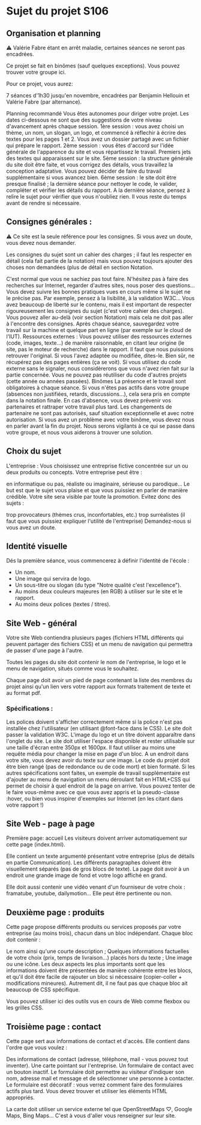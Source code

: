 # Sujet du projet S106


## Organisation et planning

⚠ Valérie Fabre étant en arrêt maladie, certaines séances ne seront pas encadrées.

Ce projet se fait en binômes (sauf quelques exceptions). Vous pouvez trouver votre groupe ici.

Pour ce projet, vous aurez:

7 séances d'1h30 jusqu'en novembre, encadrées par Benjamin Hellouin et Valérie Fabre (par alternance).

Planning recommandé
Vous êtes autonomes pour diriger votre projet. Les dates ci-dessous ne sont que des suggestions de votre niveau d'avancement après chaque session.
1ère session : vous avez choisi un thème, un nom, un slogan, un logo, et commencé à réflechir à écrire des textes pour les pages 1 et 2. Vous avez un dossier partagé avec un fichier qui prépare le rapport.
2ème session : vous êtes d'accord sur l'idée générale de l'apparence du site et vous répartissez le travail. Premiers jets des textes qui apparaissent sur le site.
5ème session : la structure générale du site doit être faite, et vous corrigez des détails, vous travaillez la conception adaptative. Vous pouvez décider de faire du travail supplémentaire si vous avancez bien.
6ème session : le site doit être presque finalisé ; la dernière séance pour nettoyer le code, le valider, compléter et vérifier les détails du rapport.
A la dernière séance, pensez à relire le sujet pour vérifier que vous n'oubliez rien. Il vous reste du temps avant de rendre si nécessaire.

## Consignes générales :

⚠ Ce site est la seule référence pour les consignes. Si vous avez un doute, vous devez nous demander.

Les consignes du sujet sont un cahier des charges ; il faut les respecter en détail (cela fait partie de la notation) mais vous pouvez toujours ajouter des choses non demandées (plus de détail en section Notation.

C'est normal que vous ne sachiez pas tout faire. N'hésitez pas à faire des recherches sur Internet, regarder d'autres sites, nous poser des questions...
Vous devez suivre les bonnes pratiques vues en cours même si le sujet ne le précise pas. Par exemple, pensez à la lisibilité, à la validation W3C...
Vous avez beaucoup de liberté sur le contenu, mais il est important de respecter rigoureusement les consignes du sujet (c'est votre cahier des charges). Vous pouvez aller au-delà (voir section Notation) mais cela ne doit pas aller à l'encontre des consignes.
Après chaque séance, sauvegardez votre travail sur la machine et quelque part en ligne (par exemple sur le cloud de l'IUT).
Ressources externes :
Vous pouvez utiliser des ressources externes (code, images, texte...) de manière raisonnable, en citant leur origine (le site, pas le moteur de recherche) dans le rapport. Il faut que nous puissions retrouver l'original. Si vous l'avez adaptée ou modifiée, dites-le. Bien sûr, ne récupérez pas des pages entières (ça se voit).
Si vous utilisez du code externe sans le signaler, nous considèrerons que vous n'avez rien fait sur la partie concernée.
Vous ne pouvez pas réutiliser du code d'autres projets (cette année ou années passées).
Binômes
La présence et le travail sont obligatoires à chaque séance. Si vous n'êtes pas actifs dans votre groupe (absences non justifiées, retards, discussions...), cela sera pris en compte dans la notation finale. En cas d'absence, vous devez prévenir vos partenaires et rattraper votre travail plus tard.
Les changements de partenaire ne sont pas autorisés, sauf situation exceptionnelle et avec notre autorisation.
Si vous avez un problème avec votre binôme, vous devez nous en parler avant la fin du projet. Nous serons vigilants à ce qui se passe dans votre groupe, et nous vous aiderons à trouver une solution.

## Choix du sujet

L'entreprise :
Vous choisissez une entreprise fictive concentrée sur un ou deux produits ou concepts. Votre entreprise peut être :

en informatique ou pas,
réaliste ou imaginaire,
sérieuse ou parodique...
Le but est que le sujet vous plaise et que vous puissiez en parler de manière crédible. Votre site sera visible par toute la promotion. Evitez donc des sujets :

trop provocateurs (thèmes crus, inconfortables, etc.)
trop surréalistes (il faut que vous puissiez expliquer l'utilité de l'entreprise)
Demandez-nous si vous avez un doute.

## Identité visuelle

Dés la première séance, vous commencerez à définir l'identité de l'école :

- Un nom.
- Une image qui servira de logo.
- Un sous-titre ou slogan (du type "Notre qualité c'est l'excellence").
- Au moins deux couleurs majeures (en RGB) à utiliser sur le site et le rapport.
- Au moins deux polices (textes / titres).

## Site Web - général

Votre site Web contiendra plusieurs pages (fichiers HTML différents qui peuvent partager des fichiers CSS) et un menu de navigation qui permettra de passer d'une page à l'autre.

Toutes les pages du site doit contenir le nom de l'entreprise, le logo et le menu de navigation, situés comme vous le souhaitez.

Chaque page doit avoir un pied de page contenant la liste des membres du projet ainsi qu'un lien vers votre rapport aux formats traitement de texte et au format pdf.

### Spécifications :
Les polices doivent s'afficher correctement même si la police n'est pas installée chez l'utilisateur (en utilisant @font-face dans le CSS).
Le site doit passer la validation W3C.
L'image du logo et un titre doivent apparaître dans l'onglet du site.
Le site doit utiliser l'espace disponible et rester utilisable sur une taille d'écran entre 350px et 1600px. Il faut utiliser au moins une requête média pour changer la mise en page d'un bloc.
A un endroit dans votre site, vous devez avoir du texte sur une image.
Le code du projet doit être bien rangé (pas de redondance ou de code mort) et bien formaté.
Si les autres spécifications sont faites, un exemple de travail supplémentaire est d'ajouter au menu de navigation un menu déroulant fait en HTML+CSS qui permet de choisir à quel endroit de la page on arrive. Vous pouvez tenter de le faire vous-même avec ce que vous avez appris et la pseudo-classe :hover, ou bien vous inspirer d'exemples sur Internet (en les citant dans votre rapport !)

## Site Web - page à page
Première page: accueil
Les visiteurs doivent arriver automatiquement sur cette page (index.html).

Elle contient un texte argumenté présentant votre entreprise (plus de détails en partie Communication). Les différents paragraphes doivent être visuellement séparés (pas de gros blocs de texte). La page doit avoir à un endroit une grande image de fond et votre logo affiché en grand.

Elle doit aussi contenir une vidéo venant d'un fourniseur de votre choix : framatube, youtube, dailymotion... Elle peut être pertinente ou non.

## Deuxième page : produits
Cette page propose différents produits ou services proposés par votre entreprise (au moins trois), chacun dans un bloc indépendant. Chaque bloc doit contenir :

Le nom ainsi qu'une courte description ;
Quelques informations factuelles de votre choix (prix, temps de livraison...) placés hors du texte ;
Une image ou une icône.
Les deux aspects les plus importants sont que les informations doivent être présentées de manière cohérente entre les blocs, et qu'il doit être facile de rajouter un bloc si nécessaire (copier-coller + modifications mineures). Autrement dit, il ne faut pas que chaque bloc ait beaucoup de CSS spécifique.

Vous pouvez utiliser ici des outils vus en cours de Web comme flexbox ou les grilles CSS.

## Troisième page : contact
Cette page sert aux informations de contact et d'accès. Elle contient dans l'ordre que vous voulez :

Des informations de contact (adresse, téléphone, mail - vous pouvez tout inventer).
Une carte pointant sur l'entreprise.
Un formulaire de contact avec un bouton inactif.
Le formulaire doit permettre au visiteur d'indiquer son nom, adresse mail et message et de sélectionner une personne à contacter. Le formulaire est décoratif : vous verrez comment faire des formulaires actifs plus tard. Vous devez trouver et utiliser les éléments HTML appropriés.

La carte doit utiliser un service externe tel que OpenStreetMaps ♡, Google Maps, Bing Maps... C'est à vous d'aller vous renseigner sur leur site.

